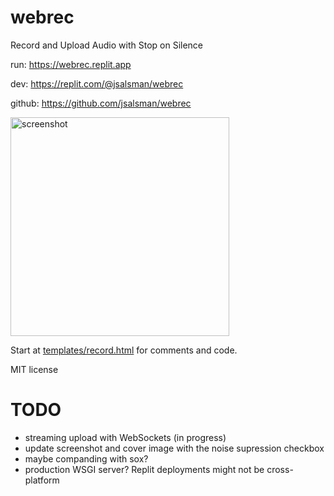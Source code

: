 # webrec
Record and Upload Audio with Stop on Silence

run: https://webrec.replit.app

dev: https://replit.com/@jsalsman/webrec

github: https://github.com/jsalsman/webrec

<img src="https://i.ibb.co/k69t7n5/Screenshot-20231124-005747.png" width=350 alt="screenshot"/>

Start at [templates/record.html](https://github.com/jsalsman/webrec/blob/main/templates/record.html)
for comments and code.

MIT license

# TODO
- streaming upload with WebSockets (in progress)
- update screenshot and cover image with the noise supression checkbox
- maybe companding with sox?
- production WSGI server? Replit deployments might not be cross-platform
